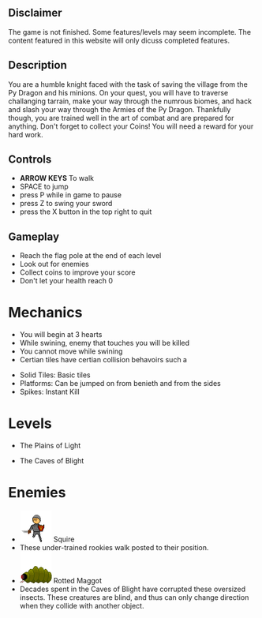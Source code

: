 ## Disclaimer
The game is not finished. Some features/levels may seem incomplete. The content featured in this website will only dicuss completed features.

## Description
You are a humble knight faced with the task of saving the village from the Py Dragon and his minions. On your quest, you will have to traverse challanging tarrain, make your way through the numrous biomes, and hack and slash your way through the Armies of the Py Dragon. Thankfully though, you are trained well in the art of combat and are prepared for anything. Don't forget to collect your Coins! You will need a reward for your hard work.

## Controls
* **ARROW KEYS** To walk
* SPACE to jump
* press P while in game to pause
* press Z to swing your sword
* press the X button in the top right to quit

## Gameplay
* Reach the flag pole at the end of each level
* Look out for enemies
* Collect coins to improve your score
* Don't let your health reach 0

# Mechanics
* You will begin at 3 hearts
* While swining, enemy that touches you will be killed
* You cannot move while swining
* Certian tiles have certian collision behavoirs such a
- Solid Tiles: Basic tiles
- Platforms: Can be jumped on from benieth and from the sides
- Spikes: Instant Kill 

# Levels
* The Plains of Light

* The Caves of Blight

# Enemies
* ![Squire](https://raw.githubusercontent.com/lginn26/py-knight/master/assets/images/characters/squire_1.png) Squire
* These under-trained rookies walk posted to their position. 
* ![Rotted Maggot](https://raw.githubusercontent.com/lginn26/py-knight/master/assets/images/characters/rotted_maggot1.png) Rotted Maggot
* Decades spent in the Caves of Blight have corrupted these oversized insects. These creatures are blind, and thus can only change direction when they collide with another object.



